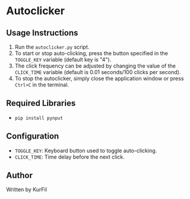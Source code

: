 # Autoclicker

## Usage Instructions
1. Run the `autoclicker.py` script.
2. To start or stop auto-clicking, press the button specified in the `TOGGLE_KEY` variable (default key is "4").
3. The click frequency can be adjusted by changing the value of the `CLICK_TIME` variable (default is 0.01 seconds/100 clicks per second).
4. To stop the autoclicker, simply close the application window or press `Ctrl+C` in the terminal.

## Required Libraries
- `pip install pynput`

## Configuration
- `TOGGLE_KEY`: Keyboard button used to toggle auto-clicking.
- `CLICK_TIME`: Time delay before the next click.

## Author
Written by KurFil

